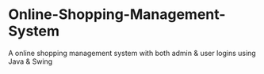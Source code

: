 # Online-Shopping-Management-System
 A online shopping management system with both admin & user logins using Java & Swing
